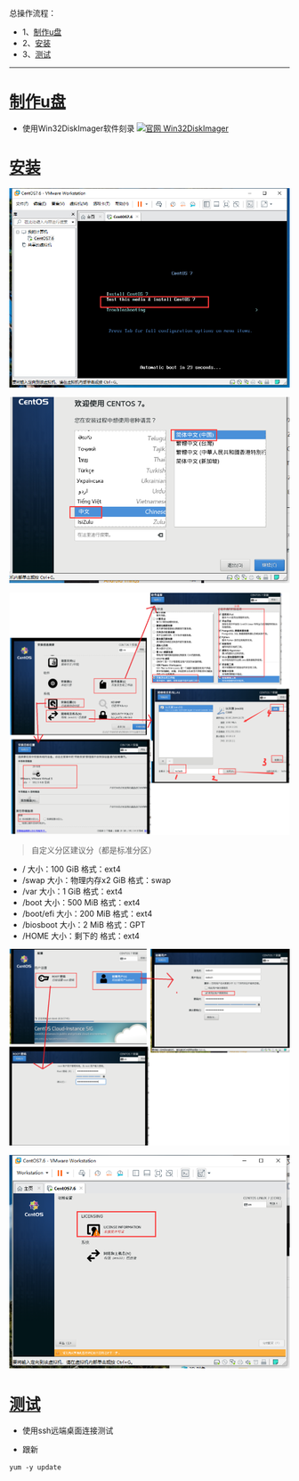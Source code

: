 总操作流程：
- 1、[制作u盘](#Linux-01)
- 2、[安装](#Linux-02)
- 3、[测试](#Linux-03)

***

# <a name="Linux-01" href="#" >制作u盘</a>

- 使用Win32DiskImager软件刻录
[![](https://img.shields.io/badge/官网-Win32DiskImager-red.svg "官网 Win32DiskImager")](https://sourceforge.net/projects/win32diskimager/files/latest/download)


# <a name="Linux-02" href="#" >安装</a>

![](image/1-1.png)

![](image/1-2.png)

![](image/1-3.png)


> 自定义分区建议分（都是标准分区）

- / 大小：100 GiB 格式：ext4
- /swap 大小：物理内存x2 GiB 格式：swap
- /var 大小：1 GiB 格式：ext4
- /boot 大小：500 MiB 格式：ext4
- /boot/efi 大小：200 MiB 格式：ext4
- /biosboot 大小：2 MiB 格式：GPT
- /HOME 大小：剩下的 格式：ext4

![](image/1-4.png)

![](image/1-5.png)

# <a name="Linux-03" href="#" >测试</a>

- 使用ssh远端桌面连接测试

- 跟新

```
yum -y update
```


